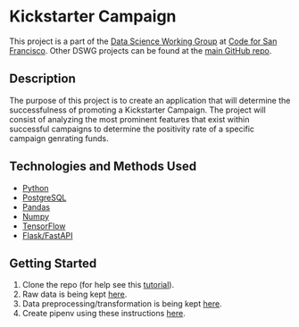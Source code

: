 
# Kickstarter Campaign


This project is a part of the [Data Science Working Group](http://datascience.codeforsanfrancisco.org/) at [Code for San Francisco](http://www.codeforsanfrancisco.org/). Other DSWG projects can be found at the [main GitHub repo](https://github.com/sfbrigade/data-science-wg).


## Description

The purpose of this project is to create an application that will determine the successfulness of promoting a Kickstarter Campaign. The project will consist of analyzing the most prominent features that exist within successful campaigns to determine the positivity rate of a specific campaign genrating funds.

## Technologies and Methods Used

- [Python](https://www.python.org/)
- [PostgreSQL](https://www.postgresql.org/)
- [Pandas](https://pandas.pydata.org/)
- [Numpy](https://numpy.org/)
- [TensorFlow](https://www.tensorflow.org/)
- [Flask/FastAPI](https://fastapi.tiangolo.com/)


## Getting Started

1. Clone the repo (for help see this [tutorial](https://help.github.com/articles/cloning-a-repository/)).
2. Raw data is being kept [here](https://webrobots.io/kickstarter-datasets/).
3. Data preprocessing/transformation is being kept [here](https://github.com/techthumb1/kickstarter_success/tree/main/API-connection).
4. Create pipenv using these instructions [here](https://docs.pipenv.org/en/latest/getting-started/).
